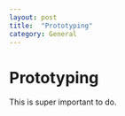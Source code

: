 ```yaml
---
layout: post
title:  "Prototyping"
category: General
---
```


# Prototyping

This is super important to do.
